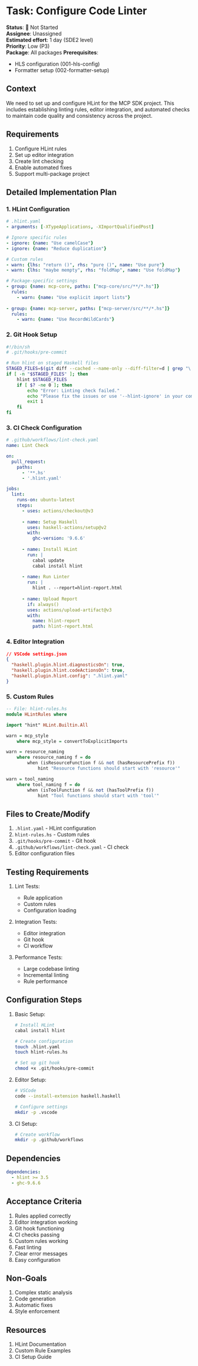 # Task: Configure Code Linter

**Status**: 🔴 Not Started  
**Assignee**: Unassigned  
**Estimated effort**: 1 day (SDE2 level)  
**Priority**: Low (P3)  
**Package**: All packages
**Prerequisites**: 
- HLS configuration (001-hls-config)
- Formatter setup (002-formatter-setup)

## Context
We need to set up and configure HLint for the MCP SDK project. This includes establishing linting rules, editor integration, and automated checks to maintain code quality and consistency across the project.

## Requirements
1. Configure HLint rules
2. Set up editor integration
3. Create lint checking
4. Enable automated fixes
5. Support multi-package project

## Detailed Implementation Plan

### 1. HLint Configuration

```yaml
# .hlint.yaml
- arguments: [-XTypeApplications, -XImportQualifiedPost]

# Ignore specific rules
- ignore: {name: "Use camelCase"}
- ignore: {name: "Reduce duplication"}

# Custom rules
- warn: {lhs: "return ()", rhs: "pure ()", name: "Use pure"}
- warn: {lhs: "maybe mempty", rhs: "foldMap", name: "Use foldMap"}

# Package-specific settings
- group: {name: mcp-core, paths: ["mcp-core/src/**/*.hs"]}
  rules:
    - warn: {name: "Use explicit import lists"}
    
- group: {name: mcp-server, paths: ["mcp-server/src/**/*.hs"]}
  rules:
    - warn: {name: "Use RecordWildCards"}
```

### 2. Git Hook Setup

```bash
#!/bin/sh
# .git/hooks/pre-commit

# Run hlint on staged Haskell files
STAGED_FILES=$(git diff --cached --name-only --diff-filter=d | grep "\.hs$")
if [ -n "$STAGED_FILES" ]; then
    hlint $STAGED_FILES
    if [ $? -ne 0 ]; then
        echo "Error: Linting check failed."
        echo "Please fix the issues or use '--hlint-ignore' in your commit message to bypass."
        exit 1
    fi
fi
```

### 3. CI Check Configuration

```yaml
# .github/workflows/lint-check.yaml
name: Lint Check

on:
  pull_request:
    paths:
      - '**.hs'
      - '.hlint.yaml'

jobs:
  lint:
    runs-on: ubuntu-latest
    steps:
      - uses: actions/checkout@v3
      
      - name: Setup Haskell
        uses: haskell-actions/setup@v2
        with:
          ghc-version: '9.6.6'
          
      - name: Install HLint
        run: |
          cabal update
          cabal install hlint
          
      - name: Run Linter
        run: |
          hlint . --report=hlint-report.html
          
      - name: Upload Report
        if: always()
        uses: actions/upload-artifact@v3
        with:
          name: hlint-report
          path: hlint-report.html
```

### 4. Editor Integration

```json
// VSCode settings.json
{
  "haskell.plugin.hlint.diagnosticsOn": true,
  "haskell.plugin.hlint.codeActionsOn": true,
  "haskell.plugin.hlint.config": ".hlint.yaml"
}
```

### 5. Custom Rules

```haskell
-- File: hlint-rules.hs
module HLintRules where

import "hint" HLint.Builtin.All

warn = mcp_style
    where mcp_style = convertToExplicitImports

warn = resource_naming
    where resource_naming f = do
        when (isResourceFunction f && not (hasResourcePrefix f))
            hint "Resource functions should start with 'resource'"

warn = tool_naming
    where tool_naming f = do
        when (isToolFunction f && not (hasToolPrefix f))
            hint "Tool functions should start with 'tool'"
```

## Files to Create/Modify
1. `.hlint.yaml` - HLint configuration
2. `hlint-rules.hs` - Custom rules
3. `.git/hooks/pre-commit` - Git hook
4. `.github/workflows/lint-check.yaml` - CI check
5. Editor configuration files

## Testing Requirements

1. Lint Tests:
   - Rule application
   - Custom rules
   - Configuration loading

2. Integration Tests:
   - Editor integration
   - Git hook
   - CI workflow

3. Performance Tests:
   - Large codebase linting
   - Incremental linting
   - Rule performance

## Configuration Steps

1. Basic Setup:
   ```bash
   # Install HLint
   cabal install hlint
   
   # Create configuration
   touch .hlint.yaml
   touch hlint-rules.hs
   
   # Set up git hook
   chmod +x .git/hooks/pre-commit
   ```

2. Editor Setup:
   ```bash
   # VSCode
   code --install-extension haskell.haskell
   
   # Configure settings
   mkdir -p .vscode
   ```

3. CI Setup:
   ```bash
   # Create workflow
   mkdir -p .github/workflows
   ```

## Dependencies
```yaml
dependencies:
  - hlint >= 3.5
  - ghc-9.6.6
```

## Acceptance Criteria
1. Rules applied correctly
2. Editor integration working
3. Git hook functioning
4. CI checks passing
5. Custom rules working
6. Fast linting
7. Clear error messages
8. Easy configuration

## Non-Goals
1. Complex static analysis
2. Code generation
3. Automatic fixes
4. Style enforcement

## Resources
1. HLint Documentation
2. Custom Rule Examples
3. CI Setup Guide